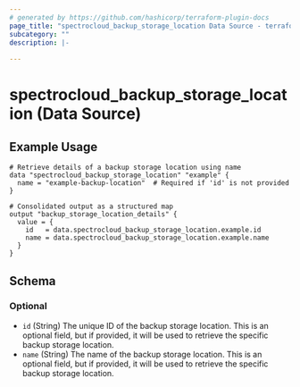 ```yaml
---
# generated by https://github.com/hashicorp/terraform-plugin-docs
page_title: "spectrocloud_backup_storage_location Data Source - terraform-provider-spectrocloud"
subcategory: ""
description: |-
  
---
```


# spectrocloud_backup_storage_location (Data Source)


## Example Usage

```hcl
# Retrieve details of a backup storage location using name
data "spectrocloud_backup_storage_location" "example" {
  name = "example-backup-location"  # Required if 'id' is not provided
}

# Consolidated output as a structured map
output "backup_storage_location_details" {
  value = {
    id   = data.spectrocloud_backup_storage_location.example.id
    name = data.spectrocloud_backup_storage_location.example.name
  }
}
```


<!-- schema generated by tfplugindocs -->
## Schema

### Optional

- `id` (String) The unique ID of the backup storage location. This is an optional field, but if provided, it will be used to retrieve the specific backup storage location.
- `name` (String) The name of the backup storage location. This is an optional field, but if provided, it will be used to retrieve the specific backup storage location.
